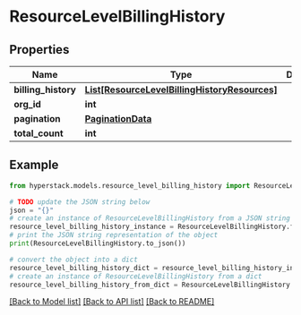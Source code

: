 # ResourceLevelBillingHistory


## Properties

Name | Type | Description | Notes
------------ | ------------- | ------------- | -------------
**billing_history** | [**List[ResourceLevelBillingHistoryResources]**](ResourceLevelBillingHistoryResources.md) |  | [optional] 
**org_id** | **int** |  | [optional] 
**pagination** | [**PaginationData**](PaginationData.md) |  | [optional] 
**total_count** | **int** |  | [optional] 

## Example

```python
from hyperstack.models.resource_level_billing_history import ResourceLevelBillingHistory

# TODO update the JSON string below
json = "{}"
# create an instance of ResourceLevelBillingHistory from a JSON string
resource_level_billing_history_instance = ResourceLevelBillingHistory.from_json(json)
# print the JSON string representation of the object
print(ResourceLevelBillingHistory.to_json())

# convert the object into a dict
resource_level_billing_history_dict = resource_level_billing_history_instance.to_dict()
# create an instance of ResourceLevelBillingHistory from a dict
resource_level_billing_history_from_dict = ResourceLevelBillingHistory.from_dict(resource_level_billing_history_dict)
```
[[Back to Model list]](../README.md#documentation-for-models) [[Back to API list]](../README.md#documentation-for-api-endpoints) [[Back to README]](../README.md)



